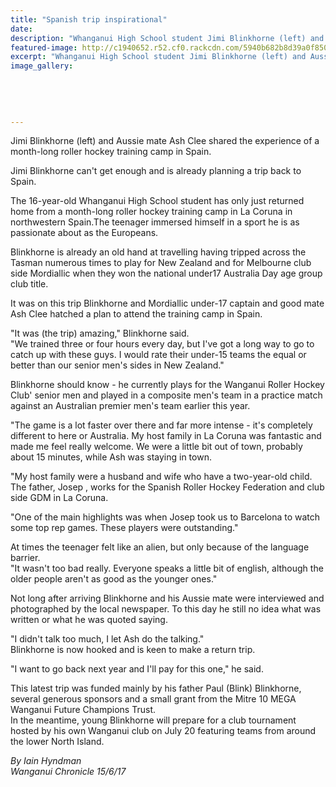 ```yaml
---
title: "Spanish trip inspirational"
date: 
description: "Whanganui High School student Jimi Blinkhorne (left) and Aussie mate Ash Clee shared the experience of a month-long roller hockey training camp in Spain..."
featured-image: http://c1940652.r52.cf0.rackcdn.com/5940b682b8d39a0f8500080f/Jimi-Blinkhorne-roller-hockey-Chron-14-June.jpg
excerpt: "Whanganui High School student Jimi Blinkhorne (left) and Aussie mate Ash Clee shared the experience of a month-long roller hockey training camp in Spain."
image_gallery:
    
    
    
    
    
---
```


<p><span>Jimi Blinkhorne (left) and Aussie mate Ash Clee shared the experience of a month-long roller hockey training camp in Spain.</span></p>
<p class="element element-paragraph">Jimi Blinkhorne can't get enough and is already planning a trip back to Spain.</p>
<p class="element element-paragraph">The 16-year-old Whanganui High School student has only just returned home from a month-long roller hockey training camp in La Coruna in northwestern Spain.The teenager immersed himself in a sport he is as passionate about as the Europeans.</p>
<p class="element element-paragraph">Blinkhorne is already an old hand at travelling having tripped across the Tasman numerous times to play for New Zealand and for Melbourne club side Mordiallic when they won the national under17 Australia Day age group club title.</p>
<p class="element element-paragraph">It was on this trip Blinkhorne and Mordiallic under-17 captain and good mate Ash Clee hatched a plan to attend the training camp in Spain.</p>
<p class="element element-paragraph">"It was (the trip) amazing," Blinkhorne said.<br />"We trained three or four hours every day, but I've got a long way to go to catch up with these guys. I would rate their under-15 teams the equal or better than our senior men's sides in New Zealand."</p>
<p class="element element-paragraph">Blinkhorne should know - he currently plays for the Wanganui Roller Hockey Club' senior men and played in a composite men's team in a practice match against an Australian premier men's team earlier this year.</p>
<p class="element element-paragraph">"The game is a lot faster over there and far more intense - it's completely different to here or Australia. My host family in La Coruna was fantastic and made me feel really welcome. We were a little bit out of town, probably about 15 minutes, while Ash was staying in town.</p>
<p class="element element-paragraph">"My host family were a husband and wife who have a two-year-old child. The father, Josep , works for the Spanish Roller Hockey Federation and club side GDM in La Coruna.</p>
<p class="element element-paragraph">"One of the main highlights was when Josep took us to Barcelona to watch some top rep games. These players were outstanding."</p>
<p class="element element-paragraph">At times the teenager felt like an alien, but only because of the language barrier.<br />"It wasn't too bad really. Everyone speaks a little bit of english, although the older people aren't as good as the younger ones."</p>
<p class="element element-paragraph">Not long after arriving Blinkhorne and his Aussie mate were interviewed and photographed by the local newspaper. To this day he still no idea what was written or what he was quoted saying.</p>
<p class="element element-paragraph">"I didn't talk too much, I let Ash do the talking."<br />Blinkhorne is now hooked and is keen to make a return trip.</p>
<p class="element element-paragraph">"I want to go back next year and I'll pay for this one," he said.</p>
<p class="element element-paragraph">This latest trip was funded mainly by his father Paul (Blink) Blinkhorne, several generous sponsors and a small grant from the Mitre 10 MEGA Wanganui Future Champions Trust.<br />In the meantime, young Blinkhorne will prepare for a club tournament hosted by his own Wanganui club on July 20 featuring teams from around the lower North Island.</p>
<p class="element element-paragraph"><em>By Iain Hyndman</em><br /><em>Wanganui Chronicle 15/6/17</em></p>


